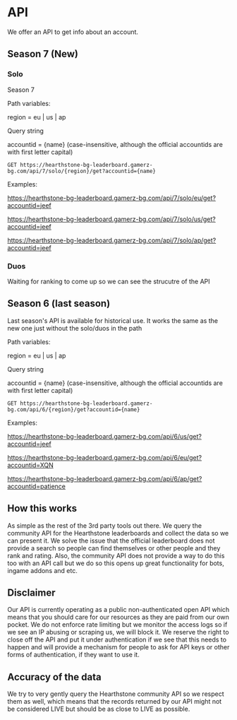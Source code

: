 [title]: # (API Documentation)

# API

We offer an API to get info about an account.

## Season 7 (New)

### Solo

Season 7

Path variables:

region = eu | us | ap

Query string

accountid = {name} (case-insensitive, although the official accountids are with first letter capital)

``` http
GET https://hearthstone-bg-leaderboard.gamerz-bg.com/api/7/solo/{region}/get?accountid={name}
```

Examples:

<https://hearthstone-bg-leaderboard.gamerz-bg.com/api/7/solo/eu/get?accountid=jeef>

<https://hearthstone-bg-leaderboard.gamerz-bg.com/api/7/solo/us/get?accountid=jeef>

<https://hearthstone-bg-leaderboard.gamerz-bg.com/api/7/solo/ap/get?accountid=jeef>

### Duos

Waiting for ranking to come up so we can see the strucutre of the API

## Season 6 (last season)

Last season's API is available for historical use. It works the same as the new one just without the solo/duos in the path

Path variables:

region = eu | us | ap

Query string

accountid = {name} (case-insensitive, although the official accountids are with first letter capital)

``` http
GET https://hearthstone-bg-leaderboard.gamerz-bg.com/api/6/{region}/get?accountid={name}
```

Examples:

https://hearthstone-bg-leaderboard.gamerz-bg.com/api/6/us/get?accountid=jeef

https://hearthstone-bg-leaderboard.gamerz-bg.com/api/6/eu/get?accountid=XQN

https://hearthstone-bg-leaderboard.gamerz-bg.com/api/6/ap/get?accountid=patience

## How this works

As simple as the rest of the 3rd party tools out there. We query the community API for the Hearthstone leaderboards and collect the data so we can present it. We solve the issue that the official leaderboard does not provide a search so people can find themselves or other people and they rank and rating. Also, the community API does not provide a way to do this too with an API call but we do so this opens up great functionality for bots, ingame addons and etc.

## Disclaimer

Our API is currently operating as a public non-authenticated open API which means that you should care for our resources as they are paid from our own pocket. We do not enforce rate limiting but we monitor the access logs so if we see an IP abusing or scraping us, we will block it. We reserve the right to close off the API and put it under authentication if we see that this needs to happen and will provide a mechanism for people to ask for API keys or other forms of authentication, if they want to use it.

## Accuracy of the data

We try to very gently query the Hearthstone community API so we respect them as well, which means that the records returned by our API might not be considered LIVE but should be as close to LIVE as possible.
